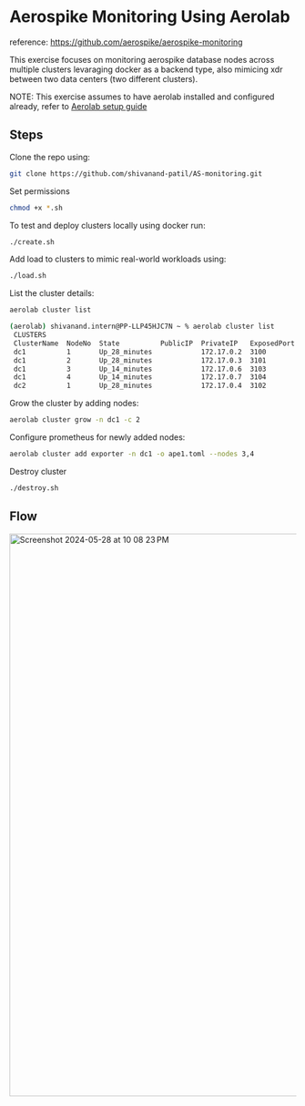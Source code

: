 # Aerospike Monitoring Using Aerolab

reference: https://github.com/aerospike/aerospike-monitoring

This exercise focuses on monitoring aerospike database nodes across multiple clusters levaraging docker as a backend type, also mimicing xdr between two data centers (two different clusters).

NOTE: This exercise assumes to have aerolab installed and configured already, refer to [Aerolab setup guide](https://github.com/shivanand-patil/AS-monitoring/blob/main/aerolab_setup.md) 

## Steps

Clone the repo using:
```bash
git clone https://github.com/shivanand-patil/AS-monitoring.git
```

Set permissions
```bash
chmod +x *.sh
```

To test and deploy clusters locally using docker run:
```bash
./create.sh
```

Add load to clusters to mimic real-world workloads using:
```bash
./load.sh

```
List the cluster details:
```bash
aerolab cluster list
```
```bash
(aerolab) shivanand.intern@PP-LLP45HJC7N ~ % aerolab cluster list
 CLUSTERS
 ClusterName  NodeNo  State          PublicIP  PrivateIP   ExposedPort  Owner            AsdVer   Arch   Distro  DistroVer  InstanceID    ImageID                         ~
 dc1          1       Up_28_minutes            172.17.0.2  3100         shivanandintern  7.1.0.0  arm64  ubuntu  22.04      bdb268ca810c  aerolab-ubuntu_22.04_arm64:7.1. ~
 dc1          2       Up_28_minutes            172.17.0.3  3101         shivanandintern  7.1.0.0  arm64  ubuntu  22.04      b6a09792dcee  aerolab-ubuntu_22.04_arm64:7.1. ~
 dc1          3       Up_14_minutes            172.17.0.6  3103         shivanandintern  7.1.0.0  arm64  ubuntu  22.04      7ef656efa693  aerolab-ubuntu_22.04_arm64:7.1. ~
 dc1          4       Up_14_minutes            172.17.0.7  3104         shivanandintern  7.1.0.0  arm64  ubuntu  22.04      0d6bad008c5f  aerolab-ubuntu_22.04_arm64:7.1. ~
 dc2          1       Up_28_minutes            172.17.0.4  3102         shivanandintern  7.1.0.0  arm64  ubuntu  22.04      d405fa600a74  aerolab-ubuntu_22.04_arm64:7.1. ~
```
Grow the cluster by adding nodes:
```bash
aerolab cluster grow -n dc1 -c 2
```

Configure prometheus for newly added nodes:
```bash
aerolab cluster add exporter -n dc1 -o ape1.toml --nodes 3,4
```


Destroy cluster
```bash
./destroy.sh
```

## Flow

<img width="988" alt="Screenshot 2024-05-28 at 10 08 23 PM" src="https://github.com/shivanand-patil/AS-monitoring/assets/70444072/d04584da-1dd7-483f-840a-be05373fa21f">

